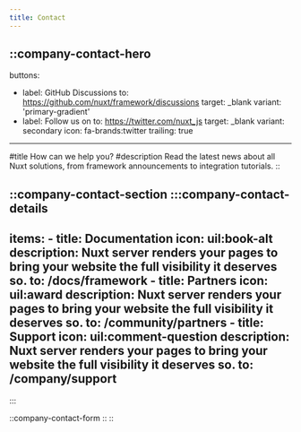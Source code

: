 ```yaml
---
title: Contact
---
```


::company-contact-hero
---
buttons:
  - label: GitHub Discussions
    to: https://github.com/nuxt/framework/discussions
    target: _blank
    variant: 'primary-gradient'
  - label: Follow us on
    to: https://twitter.com/nuxt_js
    target: _blank
    variant: secondary
    icon: fa-brands:twitter
    trailing: true
---
#title
How can we help you?
#description
Read the latest news about all Nuxt solutions, from framework announcements to integration tutorials.
::

::company-contact-section
  :::company-contact-details
  ---
  items:
    - title: Documentation
      icon: uil:book-alt
      description: Nuxt server renders your pages to bring your website the full visibility it deserves so.
      to: /docs/framework
    - title: Partners
      icon: uil:award
      description: Nuxt server renders your pages to bring your website the full visibility it deserves so.
      to: /community/partners
    - title: Support
      icon: uil:comment-question
      description: Nuxt server renders your pages to bring your website the full visibility it deserves so.
      to: /company/support
  ---
  :::

  ::company-contact-form
  ::
::
